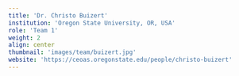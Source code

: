 ```yaml
---
title: 'Dr. Christo Buizert'
institution: 'Oregon State University, OR, USA'
role: 'Team 1'
weight: 2
align: center
thumbnail: 'images/team/buizert.jpg'
website: 'https://ceoas.oregonstate.edu/people/christo-buizert'
---
```


